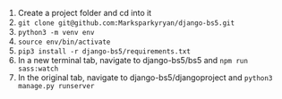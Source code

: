 1. Create a project folder and cd into it
2. `git clone git@github.com:Marksparkyryan/django-bs5.git`
3. `python3 -m venv env`
4. `source env/bin/activate`
5. `pip3 install -r django-bs5/requirements.txt`
7. In a new terminal tab, navigate to django-bs5/bs5 and `npm run sass:watch`
8. In the original tab, navigate to django-bs5/djangoproject and `python3 manage.py runserver`

